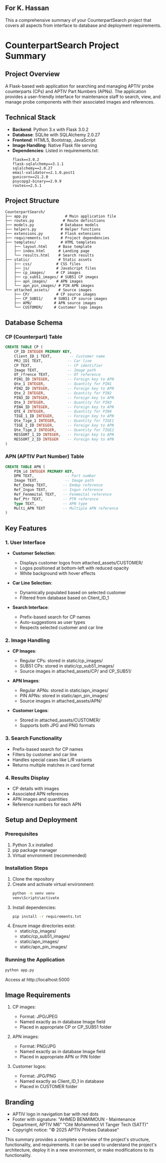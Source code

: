 ## For K. Hassan
This a comprehensive summary of your CounterpartSearch project that covers all aspects from interface to database and deployment requirements.

# CounterpartSearch Project Summary

## Project Overview
A Flask-based web application for searching and managing APTIV probe counterparts (CPs) and APTIV Part Numbers (APNs). The application provides a user-friendly interface for maintenance staff to search, view, and manage probe components with their associated images and references.

## Technical Stack
- **Backend**: Python 3.x with Flask 3.0.2
- **Database**: SQLite with SQLAlchemy 2.0.27
- **Frontend**: HTML5, Bootstrap, JavaScript
- **Image Handling**: Native Flask file serving
- **Dependencies**: Listed in requirements.txt:
  ```
  flask==3.0.2
  flask-sqlalchemy==3.1.1
  sqlalchemy==2.0.27
  email-validator==2.1.0.post1
  gunicorn==21.2.0
  psycopg2-binary==2.9.9
  routes==2.5.1
  ```

## Project Structure
```
CounterpartSearch/
├── app.py                 # Main application file
├── routes.py             # Route definitions
├── models.py            # Database models
├── helpers.py           # Helper functions
├── extensions.py        # Flask extensions
├── requirements.txt     # Project dependencies
├── templates/           # HTML templates
│   ├── layout.html     # Base template
│   ├── index.html      # Landing page
│   └── results.html    # Search results
├── static/             # Static assets
│   ├── css/           # CSS files
│   ├── js/            # JavaScript files
│   ├── cp_images/     # CP images
│   ├── cp_sub51_images/ # SUB51 CP images
│   ├── apn_images/    # APN images
│   └── apn_pin_images/ # PIN APN images
└── attached_assets/    # Source images
    ├── CP/            # CP source images
    ├── CP_SUB51/     # SUB51 CP source images
    ├── APN/          # APN source images
    └── CUSTOMER/     # Customer logo images
```

## Database Schema

### CP (Counterpart) Table
```sql
CREATE TABLE CP (
    CP_ID INTEGER PRIMARY KEY,
    Client_ID_1 TEXT,        -- Customer name
    PRJ_ID1 TEXT,           -- Car line
    CP TEXT,                -- CP identifier
    Image TEXT,             -- Image path
    OT_rfrence TEXT,        -- OT reference
    PIN1_ID INTEGER,        -- Foreign key to APN
    Qte_1 INTEGER,          -- Quantity for PIN1
    PIN2_ID INTEGER,        -- Foreign key to APN
    Qte_2 INTEGER,          -- Quantity for PIN2
    PIN3_ID INTEGER,        -- Foreign key to APN
    Qte_3 INTEGER,          -- Quantity for PIN3
    PIN4_ID INTEGER,        -- Foreign key to APN
    QTE_4 INTEGER,          -- Quantity for PIN4
    TIGE_1_ID INTEGER,      -- Foreign key to APN
    Qte_Tige_1 INTEGER,     -- Quantity for TIGE1
    TIGE_2_ID INTEGER,      -- Foreign key to APN
    Qte_Tige_2 INTEGER,     -- Quantity for TIGE2
    RESSORT_1_ID INTEGER,   -- Foreign key to APN
    RESSORT_2_ID INTEGER    -- Foreign key to APN
)
```

### APN (APTIV Part Number) Table
```sql
CREATE TABLE APN (
    PIN_id INTEGER PRIMARY KEY,
    DPN TEXT,              -- Part number
    Image TEXT,            -- Image path
    Ref_Emdep TEXT,       -- Emdep reference
    Ref_Ingun TEXT,       -- Ingun reference
    Ref_Fenmmital TEXT,   -- Fenmmital reference
    Ref_Ptr TEXT,         -- PTR reference
    Type TEXT,            -- APN type
    Multi_APN TEXT        -- Multiple APN reference
)
```

## Key Features

### 1. User Interface
- **Customer Selection**:
  - Displays customer logos from attached_assets/CUSTOMER/
  - Logos positioned at bottom-left with reduced opacity
  - White background with hover effects

- **Car Line Selection**:
  - Dynamically populated based on selected customer
  - Filtered from database based on Client_ID_1

- **Search Interface**:
  - Prefix-based search for CP names
  - Auto-suggestions as user types
  - Respects selected customer and car line

### 2. Image Handling
- **CP Images**:
  - Regular CPs: stored in static/cp_images/
  - SUB51 CPs: stored in static/cp_sub51_images/
  - Source images in attached_assets/CP/ and CP_SUB51/

- **APN Images**:
  - Regular APNs: stored in static/apn_images/
  - PIN APNs: stored in static/apn_pin_images/
  - Source images in attached_assets/APN/

- **Customer Logos**:
  - Stored in attached_assets/CUSTOMER/
  - Supports both JPG and PNG formats

### 3. Search Functionality
- Prefix-based search for CP names
- Filters by customer and car line
- Handles special cases like L/R variants
- Returns multiple matches in card format

### 4. Results Display
- CP details with images
- Associated APN references
- APN images and quantities
- Reference numbers for each APN

## Setup and Deployment

### Prerequisites
1. Python 3.x installed
2. pip package manager
3. Virtual environment (recommended)

### Installation Steps
1. Clone the repository
2. Create and activate virtual environment:
   ```bash
   python -m venv venv
   venv\Scripts\activate
   ```
3. Install dependencies:
   ```bash
   pip install -r requirements.txt
   ```
4. Ensure image directories exist:
   - static/cp_images/
   - static/cp_sub51_images/
   - static/apn_images/
   - static/apn_pin_images/

### Running the Application
```bash
python app.py
```
Access at http://localhost:5000

## Image Requirements
1. CP images:
   - Format: JPG/JPEG
   - Named exactly as in database Image field
   - Placed in appropriate CP or CP_SUB51 folder

2. APN images:
   - Format: PNG/JPG
   - Named exactly as in database Image field
   - Placed in appropriate APN or PIN folder

3. Customer logos:
   - Format: JPG/PNG
   - Named exactly as Client_ID_1 in database
   - Placed in CUSTOMER folder

## Branding
- APTIV logo in navigation bar with red dots
- Footer with signature:
  "AHMED BENMIMOUN - Maintenance Department, APTIV M6"
  "Cité Mohammed VI Tanger Tech (SATT)"
- Copyright notice: "© 2025 APTIV Probes Database"

This summary provides a complete overview of the project's structure, functionality, and requirements. It can be used to understand the project's architecture, deploy it in a new environment, or make modifications to its functionality.
